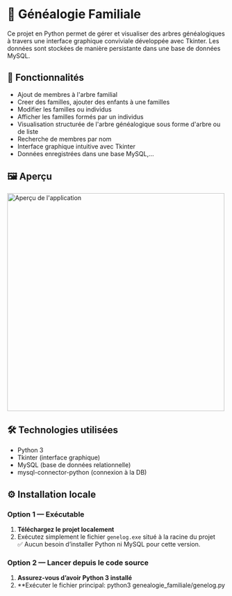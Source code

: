 # 🧬 Généalogie Familiale

Ce projet en Python permet de gérer et visualiser des arbres généalogiques à travers une interface graphique conviviale développée avec Tkinter. Les données sont stockées de manière persistante dans une base de données MySQL.

## 🚀 Fonctionnalités

- Ajout de membres à l'arbre familial
- Creer des familles, ajouter des enfants à une familles
- Modifier les familles ou individus
- Afficher les familles formés par un individus
- Visualisation structurée de l'arbre généalogique sous forme d'arbre ou de liste
- Recherche de membres par nom
- Interface graphique intuitive avec Tkinter
- Données enregistrées dans une base MySQL,...

## 🖼️ Aperçu

<img src="chemin/vers/screenshot.png" alt="Aperçu de l'application" width="500"/>

## 🛠️ Technologies utilisées

- Python 3
- Tkinter (interface graphique)
- MySQL (base de données relationnelle)
- mysql-connector-python (connexion à la DB)

## ⚙️ Installation locale

### Option 1 — Exécutable

1. **Téléchargez le projet localement**  
2. Exécutez simplement le fichier `genelog.exe` situé à la racine du projet  
   ✅ Aucun besoin d’installer Python ni MySQL pour cette version.

### Option 2 — Lancer depuis le code source

1. **Assurez-vous d’avoir Python 3 installé**
2. **Exécuter le fichier principal:
     python3 genealogie_familiale/genelog.py



